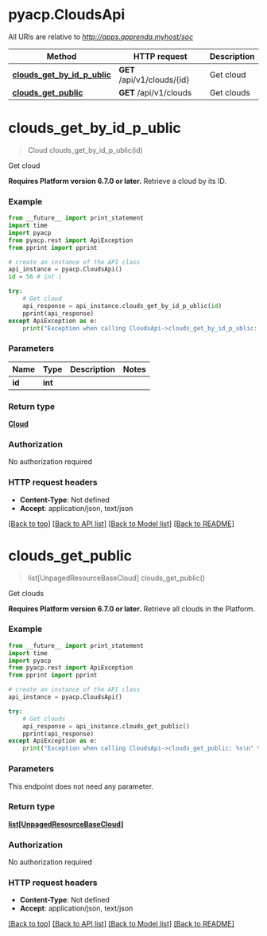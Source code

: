 # pyacp.CloudsApi

All URIs are relative to *http://apps.apprenda.myhost/soc*

Method | HTTP request | Description
------------- | ------------- | -------------
[**clouds_get_by_id_p_ublic**](CloudsApi.md#clouds_get_by_id_p_ublic) | **GET** /api/v1/clouds/{id} | Get cloud
[**clouds_get_public**](CloudsApi.md#clouds_get_public) | **GET** /api/v1/clouds | Get clouds


# **clouds_get_by_id_p_ublic**
> Cloud clouds_get_by_id_p_ublic(id)

Get cloud

**Requires Platform version 6.7.0 or later.**   Retrieve a cloud by its ID. 

### Example 
```python
from __future__ import print_statement
import time
import pyacp
from pyacp.rest import ApiException
from pprint import pprint

# create an instance of the API class
api_instance = pyacp.CloudsApi()
id = 56 # int | 

try: 
    # Get cloud
    api_response = api_instance.clouds_get_by_id_p_ublic(id)
    pprint(api_response)
except ApiException as e:
    print("Exception when calling CloudsApi->clouds_get_by_id_p_ublic: %s\n" % e)
```

### Parameters

Name | Type | Description  | Notes
------------- | ------------- | ------------- | -------------
 **id** | **int**|  | 

### Return type

[**Cloud**](Cloud.md)

### Authorization

No authorization required

### HTTP request headers

 - **Content-Type**: Not defined
 - **Accept**: application/json, text/json

[[Back to top]](#) [[Back to API list]](../README.md#documentation-for-api-endpoints) [[Back to Model list]](../README.md#documentation-for-models) [[Back to README]](../README.md)

# **clouds_get_public**
> list[UnpagedResourceBaseCloud] clouds_get_public()

Get clouds

**Requires Platform version 6.7.0 or later.**   Retrieve all clouds in the Platform. 

### Example 
```python
from __future__ import print_statement
import time
import pyacp
from pyacp.rest import ApiException
from pprint import pprint

# create an instance of the API class
api_instance = pyacp.CloudsApi()

try: 
    # Get clouds
    api_response = api_instance.clouds_get_public()
    pprint(api_response)
except ApiException as e:
    print("Exception when calling CloudsApi->clouds_get_public: %s\n" % e)
```

### Parameters
This endpoint does not need any parameter.

### Return type

[**list[UnpagedResourceBaseCloud]**](UnpagedResourceBaseCloud.md)

### Authorization

No authorization required

### HTTP request headers

 - **Content-Type**: Not defined
 - **Accept**: application/json, text/json

[[Back to top]](#) [[Back to API list]](../README.md#documentation-for-api-endpoints) [[Back to Model list]](../README.md#documentation-for-models) [[Back to README]](../README.md)

